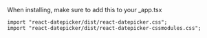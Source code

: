 When installing, make sure to add this to your \_app.tsx

```
import "react-datepicker/dist/react-datepicker.css";
import "react-datepicker/dist/react-datepicker-cssmodules.css";
```
